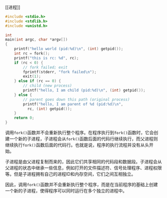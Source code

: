 [[进程]]
```c
#include <stdio.h>  
#include <stdlib.h>  
#include <unistd.h>  
  
int  
main(int argc, char *argv[])  
{  
    printf("hello world (pid:%d)\n", (int) getpid());  
    int rc = fork();  
    printf("this is rc: %d", rc);  
    if (rc < 0) {  
        // fork failed; exit  
        fprintf(stderr, "fork failed\n");  
        exit(1);  
    } else if (rc == 0) {  
        // child (new process)  
        printf("hello, I am child (pid:%d)\n", (int) getpid());  
    } else {  
        // parent goes down this path (original process)  
        printf("hello, I am parent of %d (pid:%d)\n",  
          rc, (int) getpid());  
    }  
    return 0;  
}
```
调用`fork()`函数并不会重新执行整个程序。在程序执行到`fork()`函数时，它会创建一个新的子进程，子进程会从`fork()`函数后面的代码行继续执行，而父进程则继续执行`fork()`函数后面的代码行。也就是说，程序的执行流程并没有从头开始。

子进程是由父进程复制而来的，因此它们共享相同的代码段和数据段。子进程会从父进程的状态中继承一些信息，例如打开的文件描述符、信号处理程序、进程权限等。但是子进程拥有自己的进程ID和内存空间，它们之间互相独立。

因此，调用`fork()`函数并不会重新执行整个程序，而是在当前程序的基础上创建一个新的子进程，使得程序可以同时运行在多个独立的进程中。